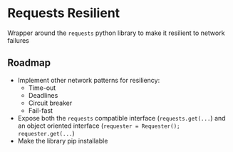 # Requests Resilient

Wrapper around the `requests` python library to make it resilient to network failures

## Roadmap
* Implement other network patterns for resiliency:
  * Time-out
  * Deadlines
  * Circuit breaker
  * Fail-fast
* Expose both the `requests` compatible interface (`requests.get(...`) and an object oriented interface (`requester = Requester(); requester.get(...`)
* Make the library pip installable
